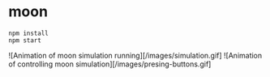# moon
```
npm install
npm start
```
![Animation of moon simulation running][/images/simulation.gif]
![Animation of controlling moon simulation][/images/presing-buttons.gif]